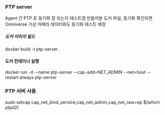 ### PTP server

Agent 간 PTP 로 동기화 잘 되는지 테스트겸 만들어본 도커 파일,
동기화 확인되면 Omniverse 가상 카메라 데이터와도 동기화 테스트 예정

##### 도커 이미지 빌드
docker build -t ptp-server .

#### 도커 컨테이너 실행
docker run -d --name ptp-server --cap-add=NET_ADMIN --net=host --restart always ptp-server


### PTP 서버 사용

sudo setcap cap_net_bind_service,cap_net_admin,cap_net_raw+ep $(which ptpd2)
